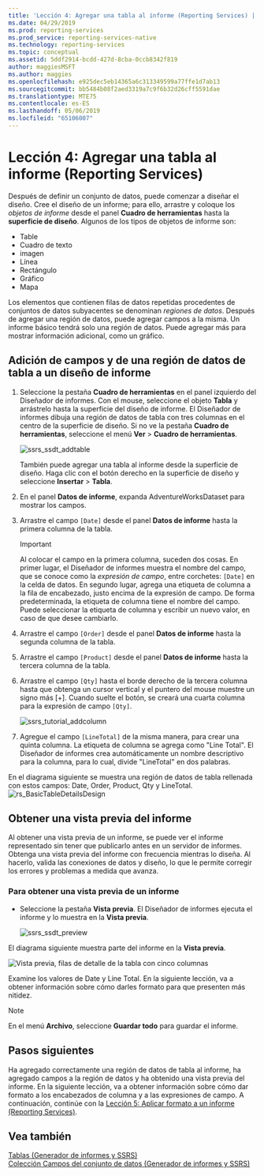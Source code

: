 ```yaml
---
title: 'Lección 4: Agregar una tabla al informe (Reporting Services) | Microsoft Docs'
ms.date: 04/29/2019
ms.prod: reporting-services
ms.prod_service: reporting-services-native
ms.technology: reporting-services
ms.topic: conceptual
ms.assetid: 5ddf2914-bcdd-427d-8cba-0ccb8342f819
author: maggiesMSFT
ms.author: maggies
ms.openlocfilehash: e925dec5eb14365a6c313349599a77ffe1d7ab13
ms.sourcegitcommit: bb5484b08f2aed3319a7c9f6b32d26cff5591dae
ms.translationtype: MTE75
ms.contentlocale: es-ES
ms.lasthandoff: 05/06/2019
ms.locfileid: "65106007"
---
```

# <a name="lesson-4-adding-a-table-to-the-report-reporting-services"></a>Lección 4: Agregar una tabla al informe (Reporting Services)

Después de definir un conjunto de datos, puede comenzar a diseñar el diseño. Cree el diseño de un informe; para ello, arrastre y coloque los *objetos de informe* desde el panel **Cuadro de herramientas** hasta la **superficie de diseño**. Algunos de los tipos de objetos de informe son:

- Table
- Cuadro de texto
- imagen
- Línea
- Rectángulo
- Gráfico
- Mapa

Los elementos que contienen filas de datos repetidas procedentes de conjuntos de datos subyacentes se denominan *regiones de datos*. Después de agregar una región de datos, puede agregar campos a la misma. Un informe básico tendrá solo una región de datos. Puede agregar más para mostrar información adicional, como un gráfico.

## <a name="add-a-table-data-region-and-fields-to-a-report-layout"></a>Adición de campos y de una región de datos de tabla a un diseño de informe

1. Seleccione la pestaña **Cuadro de herramientas** en el panel izquierdo del Diseñador de informes. Con el mouse, seleccione el objeto **Tabla** y arrástrelo hasta la superficie del diseño de informe. El Diseñador de informes dibuja una región de datos de tabla con tres columnas en el centro de la superficie de diseño. Si no ve la pestaña **Cuadro de herramientas**, seleccione el menú **Ver** > **Cuadro de herramientas**.

    ![ssrs_ssdt_addtable](media/ssrs-ssdt-addtable.png)

    También puede agregar una tabla al informe desde la superficie de diseño. Haga clic con el botón derecho en la superficie de diseño y seleccione **Insertar** > **Tabla**.

2. En el panel **Datos de informe**, expanda AdventureWorksDataset para mostrar los campos.

3. Arrastre el campo `[Date]` desde el panel **Datos de informe** hasta la primera columna de la tabla.

    > [!IMPORTANT]
    > Al colocar el campo en la primera columna, suceden dos cosas. En primer lugar, el Diseñador de informes muestra el nombre del campo, que se conoce como la *expresión de campo*, entre corchetes: `[Date]` en la celda de datos. En segundo lugar, agrega una etiqueta de columna a la fila de encabezado, justo encima de la expresión de campo. De forma predeterminada, la etiqueta de columna tiene el nombre del campo. Puede seleccionar la etiqueta de columna y escribir un nuevo valor, en caso de que desee cambiarlo.

4. Arrastre el campo `[Order]` desde el panel **Datos de informe** hasta la segunda columna de la tabla.

5. Arrastre el campo `[Product]` desde el panel **Datos de informe** hasta la tercera columna de la tabla.

6. Arrastre el campo `[Qty]` hasta el borde derecho de la tercera columna hasta que obtenga un cursor vertical y el puntero del mouse muestre un signo más [+]. Cuando suelte el botón, se creará una cuarta columna para la expresión de campo `[Qty]`.

    ![ssrs_tutorial_addcolumn](media/ssrs-tutorial-addcolumn.png)

7. Agregue el campo `[LineTotal]` de la misma manera, para crear una quinta columna. La etiqueta de columna se agrega como "Line Total". El Diseñador de informes crea automáticamente un nombre descriptivo para la columna, para lo cual, divide "LineTotal" en dos palabras.

En el diagrama siguiente se muestra una región de datos de tabla rellenada con estos campos: Date, Order, Product, Qty y LineTotal.
![rs_BasicTableDetailsDesign](media/rs-basictabledetailsdesign.png)

## <a name="preview-your-report"></a>Obtener una vista previa del informe

Al obtener una vista previa de un informe, se puede ver el informe representado sin tener que publicarlo antes en un servidor de informes. Obtenga una vista previa del informe con frecuencia mientras lo diseña. Al hacerlo, valida las conexiones de datos y diseño, lo que le permite corregir los errores y problemas a medida que avanza.

### <a name="to-preview-a-report"></a>Para obtener una vista previa de un informe

- Seleccione la pestaña **Vista previa**. El Diseñador de informes ejecuta el informe y lo muestra en la **Vista previa**.

    ![ssrs_ssdt_preview](media/ssrs-ssdt-preview.png)

El diagrama siguiente muestra parte del informe en la **Vista previa**.

   ![Vista previa, filas de detalle de la tabla con cinco columnas](media/rs-basictabledetailspreview.png "Vista previa, filas de detalle de la tabla con cinco columnas")

Examine los valores de Date y Line Total. En la siguiente lección, va a obtener información sobre cómo darles formato para que presenten más nitidez.

> [!NOTE]
> En el menú **Archivo**, seleccione **Guardar todo** para guardar el informe.

## <a name="next-steps"></a>Pasos siguientes

Ha agregado correctamente una región de datos de tabla al informe, ha agregado campos a la región de datos y ha obtenido una vista previa del informe. En la siguiente lección, va a obtener información sobre cómo dar formato a los encabezados de columna y a las expresiones de campo. A continuación, continúe con la [Lección 5: Aplicar formato a un informe &#40;Reporting Services&#41;](lesson-5-formatting-a-report-reporting-services.md).
  
## <a name="see-also"></a>Vea también

[Tablas &#40;Generador de informes y SSRS&#41;](report-design/tables-report-builder-and-ssrs.md)  
[Colección Campos del conjunto de datos &#40;Generador de informes y SSRS&#41;](report-data/dataset-fields-collection-report-builder-and-ssrs.md)  

